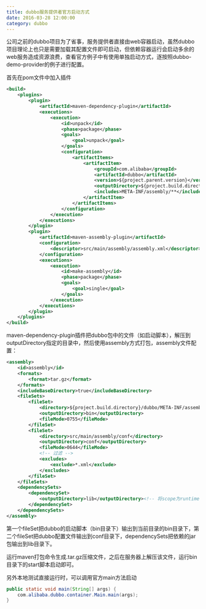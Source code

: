 ```yaml
---
title: dubbo服务提供者官方启动方式
date: 2016-03-28 12:00:00
category: dubbo
---
```

公司之前的dubbo项目为了省事，服务提供者直接由web容器启动，虽然dubbo项目理论上也只是需要加载其配置文件即可启动，但依赖容器运行会启动多余的web服务造成资源浪费，查看官方例子中有使用单独启动方式，逐按照dubbo-demo-provider的例子进行配置。

<!-- more -->

首先在pom文件中加入插件

``` xml
<build>
    <plugins>
        <plugin>
            <artifactId>maven-dependency-plugin</artifactId>
            <executions>
                <execution>
                    <id>unpack</id>
                    <phase>package</phase>
                    <goals>
                        <goal>unpack</goal>
                    </goals>
                    <configuration>
                        <artifactItems>
                            <artifactItem>
                                <groupId>com.alibaba</groupId>
                                <artifactId>dubbo</artifactId>
                                <version>${project.parent.version}</version>
                                <outputDirectory>${project.build.directory}/dubbo</outputDirectory>
                                <includes>META-INF/assembly/**</includes>
                            </artifactItem>
                        </artifactItems>
                    </configuration>
                </execution>
            </executions>
        </plugin>
        <plugin>
            <artifactId>maven-assembly-plugin</artifactId>
            <configuration>
                <descriptor>src/main/assembly/assembly.xml</descriptor>
            </configuration>
            <executions>
                <execution>
                    <id>make-assembly</id>
                    <phase>package</phase>
                    <goals>
                        <goal>single</goal>
                    </goals>
                </execution>
            </executions>
        </plugin>
    </plugins>
</build>
```

maven-dependency-plugin插件把dubbo包中的文件（如启动脚本），解压到outputDirectory指定的目录中，然后使用assembly方式打包，assembly文件配置：

``` xml
<assembly>
	<id>assembly</id>
	<formats>
		<format>tar.gz</format>
	</formats>
	<includeBaseDirectory>true</includeBaseDirectory>
	<fileSets>
		<fileSet>
			<directory>${project.build.directory}/dubbo/META-INF/assembly/bin</directory>
			<outputDirectory>bin</outputDirectory>
			<fileMode>0755</fileMode>
		</fileSet>
		<fileSet>
			<directory>src/main/assembly/conf</directory>
			<outputDirectory>conf</outputDirectory>
			<fileMode>0644</fileMode>
			<!-- 过滤 -->
			<excludes>
				<exclude>*.xml</exclude>
			</excludes>
		</fileSet>
	</fileSets>
	<dependencySets>
		<dependencySet>
			<outputDirectory>lib</outputDirectory><!-- 将scope为runtime的依赖包打包到lib目录下。 -->
		</dependencySet>
	</dependencySets>
</assembly>
```

第一个fileSet把dubbo的启动脚本（bin目录下）输出到当前目录的bin目录下，第二个fileSet把dubbo配置文件输出到conf目录下，dependencySets把依赖的jar包输出到lib目录下。

运行maven打包命令生成.tar.gz压缩文件，之后在服务器上解压该文件，运行bin目录下的start脚本启动即可。

另外本地测试直接运行时，可以调用官方main方法启动

``` java
public static void main(String[] args) {
    com.alibaba.dubbo.container.Main.main(args);
}
```

